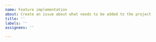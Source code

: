 ```yaml
---
name: Feature implementation
about: Create an issue about what needs to be added to the project
title: ''
labels: ''
assignees: ''

---
```



